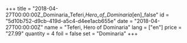 +++
title = "2018-04-27T00:00:00Z_Dominaria_Teferi,_Hero_of_Dominaria_[en]_false"
id = "5d10b752-d9cb-419d-a5c4-d4ee1acb655e"
date = "2018-04-27T00:00:00Z"
name = "Teferi, Hero of Dominaria"
lang = ["en"]
price = "27.99"
quantity = 4
foil = false
set = "Dominaria"
+++

